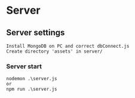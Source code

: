 # Server

## Server settings

```
Install MongoDB on PC and correct dbConnect.js
Create directory 'assets' in server/
```

### Server start

```
nodemon .\server.js
or
npm run .\server.js
```
